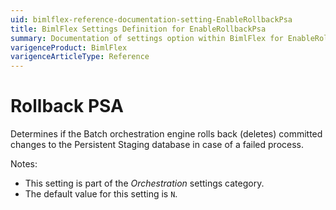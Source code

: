 ```yaml
---
uid: bimlflex-reference-documentation-setting-EnableRollbackPsa
title: BimlFlex Settings Definition for EnableRollbackPsa
summary: Documentation of settings option within BimlFlex for EnableRollbackPsa
varigenceProduct: BimlFlex
varigenceArticleType: Reference
---
```


# Rollback PSA

Determines if the Batch orchestration engine rolls back (deletes) committed changes to the Persistent Staging database in case of a failed process.

Notes:

* This setting is part of the *Orchestration* settings category.
* The default value for this setting is `N`.